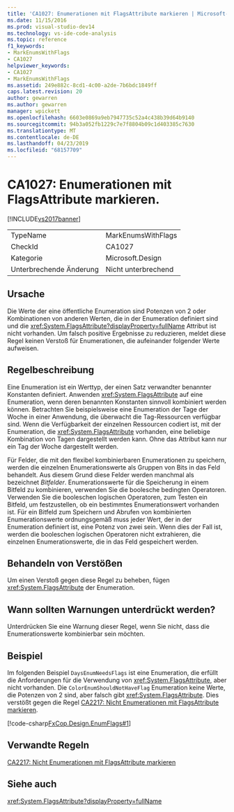 ```yaml
---
title: 'CA1027: Enumerationen mit FlagsAttribute markieren | Microsoft-Dokumentation'
ms.date: 11/15/2016
ms.prod: visual-studio-dev14
ms.technology: vs-ide-code-analysis
ms.topic: reference
f1_keywords:
- MarkEnumsWithFlags
- CA1027
helpviewer_keywords:
- CA1027
- MarkEnumsWithFlags
ms.assetid: 249e882c-8cd1-4c00-a2de-7b6bdc1849ff
caps.latest.revision: 20
author: gewarren
ms.author: gewarren
manager: wpickett
ms.openlocfilehash: 6603e0869a9eb7947735c52a4c438b39d64b9140
ms.sourcegitcommit: 94b3a052fb1229c7e7f8804b09c1d403385c7630
ms.translationtype: MT
ms.contentlocale: de-DE
ms.lasthandoff: 04/23/2019
ms.locfileid: "68157709"
---
```

# <a name="ca1027-mark-enums-with-flagsattribute"></a>CA1027: Enumerationen mit FlagsAttribute markieren.
[!INCLUDE[vs2017banner](../includes/vs2017banner.md)]

|||
|-|-|
|TypeName|MarkEnumsWithFlags|
|CheckId|CA1027|
|Kategorie|Microsoft.Design|
|Unterbrechende Änderung|Nicht unterbrechend|

## <a name="cause"></a>Ursache
 Die Werte der eine öffentliche Enumeration sind Potenzen von 2 oder Kombinationen von anderen Werten, die in der Enumeration definiert sind und die <xref:System.FlagsAttribute?displayProperty=fullName> Attribut ist nicht vorhanden. Um falsch positive Ergebnisse zu reduzieren, meldet diese Regel keinen Verstoß für Enumerationen, die aufeinander folgender Werte aufweisen.

## <a name="rule-description"></a>Regelbeschreibung
 Eine Enumeration ist ein Werttyp, der einen Satz verwandter benannter Konstanten definiert. Anwenden <xref:System.FlagsAttribute> auf eine Enumeration, wenn deren benannten Konstanten sinnvoll kombiniert werden können. Betrachten Sie beispielsweise eine Enumeration der Tage der Woche in einer Anwendung, die überwacht die Tag-Ressourcen verfügbar sind. Wenn die Verfügbarkeit der einzelnen Ressourcen codiert ist, mit der Enumeration, die <xref:System.FlagsAttribute> vorhanden, eine beliebige Kombination von Tagen dargestellt werden kann. Ohne das Attribut kann nur ein Tag der Woche dargestellt werden.

 Für Felder, die mit den flexibel kombinierbaren Enumerationen zu speichern, werden die einzelnen Enumerationswerte als Gruppen von Bits in das Feld behandelt. Aus diesem Grund diese Felder werden manchmal als bezeichnet *Bitfelder*. Enumerationswerte für die Speicherung in einem Bitfeld zu kombinieren, verwenden Sie die boolesche bedingten Operatoren. Verwenden Sie die booleschen logischen Operatoren, zum Testen ein Bitfeld, um festzustellen, ob ein bestimmtes Enumerationswert vorhanden ist. Für ein Bitfeld zum Speichern und Abrufen von kombinierten Enumerationswerte ordnungsgemäß muss jeder Wert, der in der Enumeration definiert ist, eine Potenz von zwei sein. Wenn dies der Fall ist, werden die booleschen logischen Operatoren nicht extrahieren, die einzelnen Enumerationswerte, die in das Feld gespeichert werden.

## <a name="how-to-fix-violations"></a>Behandeln von Verstößen
 Um einen Verstoß gegen diese Regel zu beheben, fügen <xref:System.FlagsAttribute> der Enumeration.

## <a name="when-to-suppress-warnings"></a>Wann sollten Warnungen unterdrückt werden?
 Unterdrücken Sie eine Warnung dieser Regel, wenn Sie nicht, dass die Enumerationswerte kombinierbar sein möchten.

## <a name="example"></a>Beispiel
 Im folgenden Beispiel `DaysEnumNeedsFlags` ist eine Enumeration, die erfüllt die Anforderungen für die Verwendung von <xref:System.FlagsAttribute>, aber nicht vorhanden. Die `ColorEnumShouldNotHaveFlag` Enumeration keine Werte, die Potenzen von 2 sind, aber falsch gibt <xref:System.FlagsAttribute>. Dies verstößt gegen die Regel [CA2217: Nicht Enumerationen mit FlagsAttribute markieren](../code-quality/ca2217-do-not-mark-enums-with-flagsattribute.md).

 [!code-csharp[FxCop.Design.EnumFlags#1](../snippets/csharp/VS_Snippets_CodeAnalysis/FxCop.Design.EnumFlags/cs/FxCop.Design.EnumFlags.cs#1)]

## <a name="related-rules"></a>Verwandte Regeln
 [CA2217: Nicht Enumerationen mit FlagsAttribute markieren](../code-quality/ca2217-do-not-mark-enums-with-flagsattribute.md)

## <a name="see-also"></a>Siehe auch
 <xref:System.FlagsAttribute?displayProperty=fullName>
